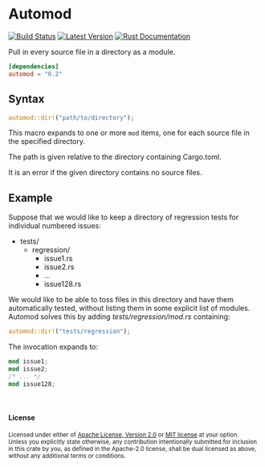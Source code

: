 Automod
=======

[![Build Status](https://img.shields.io/github/workflow/status/dtolnay/automod/CI/master)](https://github.com/dtolnay/automod/actions?query=branch%3Amaster)
[![Latest Version](https://img.shields.io/crates/v/automod.svg)](https://crates.io/crates/automod)
[![Rust Documentation](https://img.shields.io/badge/api-rustdoc-blue.svg)](https://docs.rs/automod)

Pull in every source file in a directory as a module.

```toml
[dependencies]
automod = "0.2"
```

## Syntax

```rust
automod::dir!("path/to/directory");
```

This macro expands to one or more `mod` items, one for each source file in the
specified directory.

The path is given relative to the directory containing Cargo.toml.

It is an error if the given directory contains no source files.

## Example

Suppose that we would like to keep a directory of regression tests for
individual numbered issues:

- tests/
  - regression/
    - issue1.rs
    - issue2.rs
    - ...
    - issue128.rs

We would like to be able to toss files in this directory and have them
automatically tested, without listing them in some explicit list of modules.
Automod solves this by adding *tests/regression/mod.rs* containing:

```rust
automod::dir!("tests/regression");
```

The invocation expands to:

```rust
mod issue1;
mod issue2;
/* ... */
mod issue128;
```

<br>

#### License

<sup>
Licensed under either of <a href="LICENSE-APACHE">Apache License, Version
2.0</a> or <a href="LICENSE-MIT">MIT license</a> at your option.
</sup>

<br>

<sub>
Unless you explicitly state otherwise, any contribution intentionally submitted
for inclusion in this crate by you, as defined in the Apache-2.0 license, shall
be dual licensed as above, without any additional terms or conditions.
</sub>
